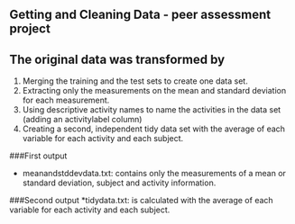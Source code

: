 ## Getting and Cleaning Data - peer assessment project


## The original data was transformed by
1. Merging the training and the test sets to create one data set.
2. Extracting only the measurements on the mean and standard deviation for each measurement. 
3. Using descriptive activity names to name the activities in the data set (adding an activitylabel column)
4. Creating a second, independent tidy data set with the average of each variable for each activity and each subject. 

###First output 
* meanandstddevdata.txt: contains only the measurements of a mean or standard deviation, subject and activity information.

###Second output 
*tidydata.txt: is calculated with the average of each variable for each activity and each subject.

